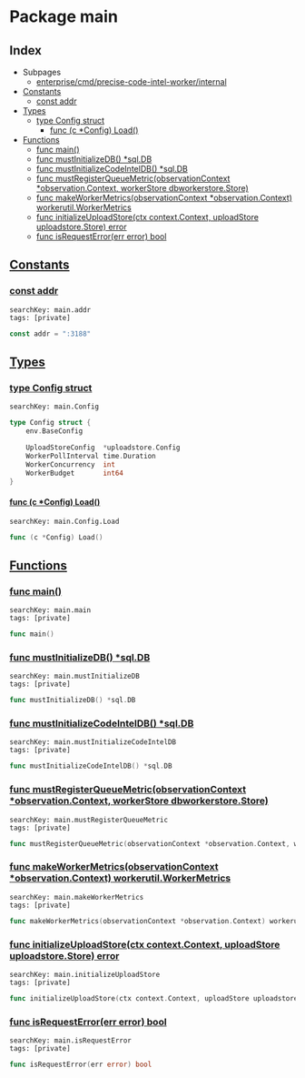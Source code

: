# Package main

## Index

* Subpages
  * [enterprise/cmd/precise-code-intel-worker/internal](precise-code-intel-worker/internal.md)
* [Constants](#const)
    * [const addr](#addr)
* [Types](#type)
    * [type Config struct](#Config)
        * [func (c *Config) Load()](#Config.Load)
* [Functions](#func)
    * [func main()](#main)
    * [func mustInitializeDB() *sql.DB](#mustInitializeDB)
    * [func mustInitializeCodeIntelDB() *sql.DB](#mustInitializeCodeIntelDB)
    * [func mustRegisterQueueMetric(observationContext *observation.Context, workerStore dbworkerstore.Store)](#mustRegisterQueueMetric)
    * [func makeWorkerMetrics(observationContext *observation.Context) workerutil.WorkerMetrics](#makeWorkerMetrics)
    * [func initializeUploadStore(ctx context.Context, uploadStore uploadstore.Store) error](#initializeUploadStore)
    * [func isRequestError(err error) bool](#isRequestError)


## <a id="const" href="#const">Constants</a>

### <a id="addr" href="#addr">const addr</a>

```
searchKey: main.addr
tags: [private]
```

```Go
const addr = ":3188"
```

## <a id="type" href="#type">Types</a>

### <a id="Config" href="#Config">type Config struct</a>

```
searchKey: main.Config
```

```Go
type Config struct {
	env.BaseConfig

	UploadStoreConfig  *uploadstore.Config
	WorkerPollInterval time.Duration
	WorkerConcurrency  int
	WorkerBudget       int64
}
```

#### <a id="Config.Load" href="#Config.Load">func (c *Config) Load()</a>

```
searchKey: main.Config.Load
```

```Go
func (c *Config) Load()
```

## <a id="func" href="#func">Functions</a>

### <a id="main" href="#main">func main()</a>

```
searchKey: main.main
tags: [private]
```

```Go
func main()
```

### <a id="mustInitializeDB" href="#mustInitializeDB">func mustInitializeDB() *sql.DB</a>

```
searchKey: main.mustInitializeDB
tags: [private]
```

```Go
func mustInitializeDB() *sql.DB
```

### <a id="mustInitializeCodeIntelDB" href="#mustInitializeCodeIntelDB">func mustInitializeCodeIntelDB() *sql.DB</a>

```
searchKey: main.mustInitializeCodeIntelDB
tags: [private]
```

```Go
func mustInitializeCodeIntelDB() *sql.DB
```

### <a id="mustRegisterQueueMetric" href="#mustRegisterQueueMetric">func mustRegisterQueueMetric(observationContext *observation.Context, workerStore dbworkerstore.Store)</a>

```
searchKey: main.mustRegisterQueueMetric
tags: [private]
```

```Go
func mustRegisterQueueMetric(observationContext *observation.Context, workerStore dbworkerstore.Store)
```

### <a id="makeWorkerMetrics" href="#makeWorkerMetrics">func makeWorkerMetrics(observationContext *observation.Context) workerutil.WorkerMetrics</a>

```
searchKey: main.makeWorkerMetrics
tags: [private]
```

```Go
func makeWorkerMetrics(observationContext *observation.Context) workerutil.WorkerMetrics
```

### <a id="initializeUploadStore" href="#initializeUploadStore">func initializeUploadStore(ctx context.Context, uploadStore uploadstore.Store) error</a>

```
searchKey: main.initializeUploadStore
tags: [private]
```

```Go
func initializeUploadStore(ctx context.Context, uploadStore uploadstore.Store) error
```

### <a id="isRequestError" href="#isRequestError">func isRequestError(err error) bool</a>

```
searchKey: main.isRequestError
tags: [private]
```

```Go
func isRequestError(err error) bool
```

